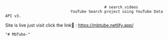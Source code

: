                                                 # search_videos
                                 YouTube Search project using YouTube Data API v3.
				 
Site is live just visit click the link👀 :   https://mbtube.netlify.app/



			







	
	"# MbTube-" 
